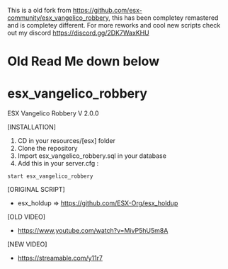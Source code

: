 This is a old fork from https://github.com/esx-community/esx_vangelico_robbery, this has been completey remastered and is completey different. For more reworks and cool new scripts check out my discord https://discord.gg/2DK7WaxKHU

# Old Read Me down below

# esx_vangelico_robbery
ESX Vangelico Robbery V 2.0.0

[INSTALLATION]

1) CD in your resources/[esx] folder
2) Clone the repository
3) Import esx_vangelico_robbery.sql in your database
4) Add this in your server.cfg :

```
start esx_vangelico_robbery
```

[ORIGINAL SCRIPT]

  * esx_holdup => https://github.com/ESX-Org/esx_holdup

[OLD VIDEO]

  * https://www.youtube.com/watch?v=MivP5hU5m8A

[NEW VIDEO]

  * https://streamable.com/y11r7
